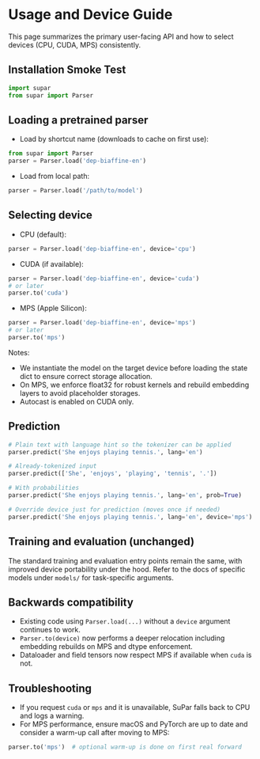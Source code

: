 # Usage and Device Guide

This page summarizes the primary user-facing API and how to select devices (CPU, CUDA, MPS) consistently.

## Installation Smoke Test

```python
import supar
from supar import Parser
```

## Loading a pretrained parser

- Load by shortcut name (downloads to cache on first use):
```python
from supar import Parser
parser = Parser.load('dep-biaffine-en')
```

- Load from local path:
```python
parser = Parser.load('/path/to/model')
```

## Selecting device

- CPU (default):
```python
parser = Parser.load('dep-biaffine-en', device='cpu')
```

- CUDA (if available):
```python
parser = Parser.load('dep-biaffine-en', device='cuda')
# or later
parser.to('cuda')
```

- MPS (Apple Silicon):
```python
parser = Parser.load('dep-biaffine-en', device='mps')
# or later
parser.to('mps')
```

Notes:
- We instantiate the model on the target device before loading the state dict to ensure correct storage allocation.
- On MPS, we enforce float32 for robust kernels and rebuild embedding layers to avoid placeholder storages.
- Autocast is enabled on CUDA only.

## Prediction

```python
# Plain text with language hint so the tokenizer can be applied
parser.predict('She enjoys playing tennis.', lang='en')

# Already-tokenized input
parser.predict(['She', 'enjoys', 'playing', 'tennis', '.'])

# With probabilities
parser.predict('She enjoys playing tennis.', lang='en', prob=True)

# Override device just for prediction (moves once if needed)
parser.predict('She enjoys playing tennis.', lang='en', device='mps')
```

## Training and evaluation (unchanged)

The standard training and evaluation entry points remain the same, with improved device portability under the hood.
Refer to the docs of specific models under `models/` for task-specific arguments.

## Backwards compatibility

- Existing code using `Parser.load(...)` without a `device` argument continues to work.
- `Parser.to(device)` now performs a deeper relocation including embedding rebuilds on MPS and dtype enforcement.
- Dataloader and field tensors now respect MPS if available when `cuda` is not.

## Troubleshooting

- If you request `cuda` or `mps` and it is unavailable, SuPar falls back to CPU and logs a warning.
- For MPS performance, ensure macOS and PyTorch are up to date and consider a warm-up call after moving to MPS:
```python
parser.to('mps')  # optional warm-up is done on first real forward
```
